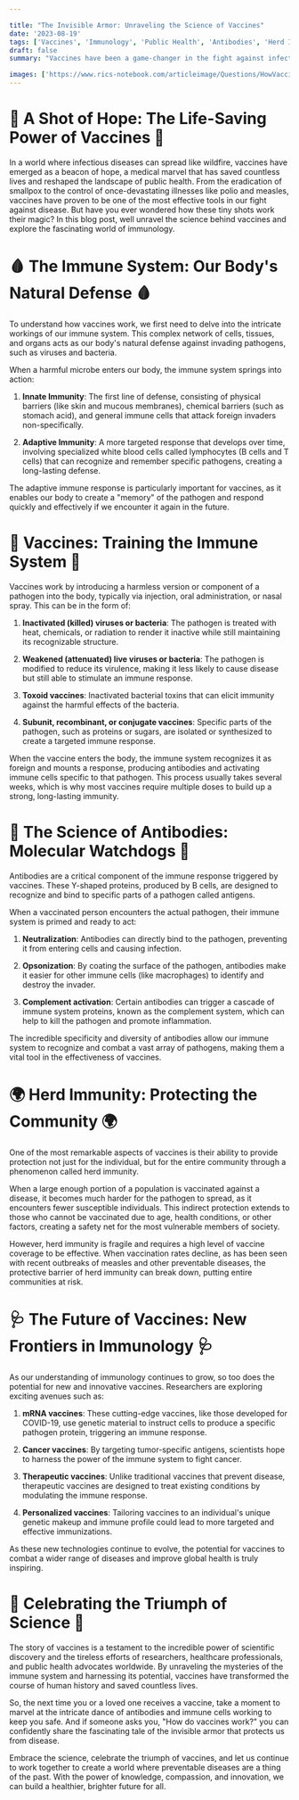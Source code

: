 ```yaml
---

title: "The Invisible Armor: Unraveling the Science of Vaccines"
date: '2023-08-19'
tags: ['Vaccines', 'Immunology', 'Public Health', 'Antibodies', 'Herd Immunity','Questions']
draft: false
summary: "Vaccines have been a game-changer in the fight against infectious diseases, saving countless lives and revolutionizing public health. But how exactly do these medical marvels work? In this blog post, we dive into the fascinating world of immunology and explore the intricate mechanisms behind vaccines, from the stimulation of antibodies to the development of herd immunity."

images: ['https://www.rics-notebook.com/articleimage/Questions/HowVaccinesWork.webp']
---
```


# 💉 A Shot of Hope: The Life-Saving Power of Vaccines 💉

In a world where infectious diseases can spread like wildfire, vaccines have emerged as a beacon of hope, a medical marvel that has saved countless lives and reshaped the landscape of public health. From the eradication of smallpox to the control of once-devastating illnesses like polio and measles, vaccines have proven to be one of the most effective tools in our fight against disease. But have you ever wondered how these tiny shots work their magic? In this blog post, well unravel the science behind vaccines and explore the fascinating world of immunology.

# 🩸 The Immune System: Our Body's Natural Defense 🩸

To understand how vaccines work, we first need to delve into the intricate workings of our immune system. This complex network of cells, tissues, and organs acts as our body's natural defense against invading pathogens, such as viruses and bacteria.

When a harmful microbe enters our body, the immune system springs into action:

1. **Innate Immunity**: The first line of defense, consisting of physical barriers (like skin and mucous membranes), chemical barriers (such as stomach acid), and general immune cells that attack foreign invaders non-specifically.

2. **Adaptive Immunity**: A more targeted response that develops over time, involving specialized white blood cells called lymphocytes (B cells and T cells) that can recognize and remember specific pathogens, creating a long-lasting defense.

The adaptive immune response is particularly important for vaccines, as it enables our body to create a "memory" of the pathogen and respond quickly and effectively if we encounter it again in the future.

# 🦠 Vaccines: Training the Immune System 🦠

Vaccines work by introducing a harmless version or component of a pathogen into the body, typically via injection, oral administration, or nasal spray. This can be in the form of:

1. **Inactivated (killed) viruses or bacteria**: The pathogen is treated with heat, chemicals, or radiation to render it inactive while still maintaining its recognizable structure.

2. **Weakened (attenuated) live viruses or bacteria**: The pathogen is modified to reduce its virulence, making it less likely to cause disease but still able to stimulate an immune response.

3. **Toxoid vaccines**: Inactivated bacterial toxins that can elicit immunity against the harmful effects of the bacteria.

4. **Subunit, recombinant, or conjugate vaccines**: Specific parts of the pathogen, such as proteins or sugars, are isolated or synthesized to create a targeted immune response.

When the vaccine enters the body, the immune system recognizes it as foreign and mounts a response, producing antibodies and activating immune cells specific to that pathogen. This process usually takes several weeks, which is why most vaccines require multiple doses to build up a strong, long-lasting immunity.

# 🔬 The Science of Antibodies: Molecular Watchdogs 🔬

Antibodies are a critical component of the immune response triggered by vaccines. These Y-shaped proteins, produced by B cells, are designed to recognize and bind to specific parts of a pathogen called antigens.

When a vaccinated person encounters the actual pathogen, their immune system is primed and ready to act:

1. **Neutralization**: Antibodies can directly bind to the pathogen, preventing it from entering cells and causing infection.

2. **Opsonization**: By coating the surface of the pathogen, antibodies make it easier for other immune cells (like macrophages) to identify and destroy the invader.

3. **Complement activation**: Certain antibodies can trigger a cascade of immune system proteins, known as the complement system, which can help to kill the pathogen and promote inflammation.

The incredible specificity and diversity of antibodies allow our immune system to recognize and combat a vast array of pathogens, making them a vital tool in the effectiveness of vaccines.

# 🌍 Herd Immunity: Protecting the Community 🌍

One of the most remarkable aspects of vaccines is their ability to provide protection not just for the individual, but for the entire community through a phenomenon called herd immunity.

When a large enough portion of a population is vaccinated against a disease, it becomes much harder for the pathogen to spread, as it encounters fewer susceptible individuals. This indirect protection extends to those who cannot be vaccinated due to age, health conditions, or other factors, creating a safety net for the most vulnerable members of society.

However, herd immunity is fragile and requires a high level of vaccine coverage to be effective. When vaccination rates decline, as has been seen with recent outbreaks of measles and other preventable diseases, the protective barrier of herd immunity can break down, putting entire communities at risk.

# 🩺 The Future of Vaccines: New Frontiers in Immunology 🩺

As our understanding of immunology continues to grow, so too does the potential for new and innovative vaccines. Researchers are exploring exciting avenues such as:

1. **mRNA vaccines**: These cutting-edge vaccines, like those developed for COVID-19, use genetic material to instruct cells to produce a specific pathogen protein, triggering an immune response.

2. **Cancer vaccines**: By targeting tumor-specific antigens, scientists hope to harness the power of the immune system to fight cancer.

3. **Therapeutic vaccines**: Unlike traditional vaccines that prevent disease, therapeutic vaccines are designed to treat existing conditions by modulating the immune response.

4. **Personalized vaccines**: Tailoring vaccines to an individual's unique genetic makeup and immune profile could lead to more targeted and effective immunizations.

As these new technologies continue to evolve, the potential for vaccines to combat a wider range of diseases and improve global health is truly inspiring.

# 🎉 Celebrating the Triumph of Science 🎉

The story of vaccines is a testament to the incredible power of scientific discovery and the tireless efforts of researchers, healthcare professionals, and public health advocates worldwide. By unraveling the mysteries of the immune system and harnessing its potential, vaccines have transformed the course of human history and saved countless lives.

So, the next time you or a loved one receives a vaccine, take a moment to marvel at the intricate dance of antibodies and immune cells working to keep you safe. And if someone asks you, "How do vaccines work?" you can confidently share the fascinating tale of the invisible armor that protects us from disease.

Embrace the science, celebrate the triumph of vaccines, and let us continue to work together to create a world where preventable diseases are a thing of the past. With the power of knowledge, compassion, and innovation, we can build a healthier, brighter future for all.
